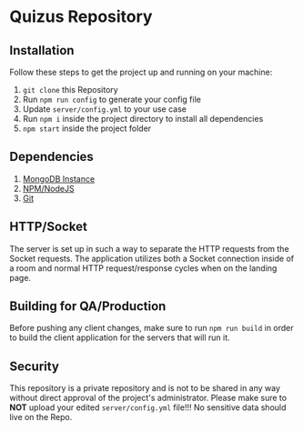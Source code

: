 # Quizus Repository

## Installation

Follow these steps to get the project up and running on your machine:
1. `git clone` this Repository
2. Run `npm run config` to generate your config file
3. Update `server/config.yml` to your use case
4. Run `npm i` inside the project directory to install all dependencies
5. `npm start` inside the project folder

## Dependencies

1. [MongoDB Instance](https://nodejs.org/en/)
2. [NPM/NodeJS](https://nodejs.org/en/)
3. [Git](https://git-scm.com/downloads)

## HTTP/Socket

The server is set up in such a way to separate the HTTP requests from the Socket requests. The application utilizes both a Socket connection inside of a room and normal HTTP request/response cycles when on the landing page.

## Building for QA/Production

Before pushing any client changes, make sure to run `npm run build` in order to build the client application for the servers that will run it.

## Security

This repository is a private repository and is not to be shared in any way without direct approval of the project's administrator.
Please make sure to **NOT** upload your edited `server/config.yml` file!!! No sensitive data should live on the Repo.
